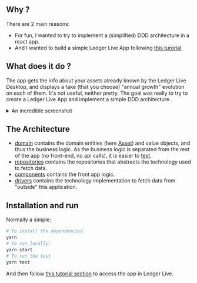 ## Why ?

There are 2 main reasons:

- For fun, I wanted to try to implement a (simplified) DDD architecture in a react app.
- And I wanted to build a simple Ledger Live App following [this turorial](https://developers.ledger.com/docs/platform-app/tutorial/introduction/).

## What does it do ?

The app gets the info about your assets already known by the Ledger Live Desktop, and displays a fake (that you choose) "annual growth" evolution on each of them.
It's not useful, neither pretty. The goal was really to try to create a Ledger Live App and implement a simple DDD architecture.

<details>
  <summary>An incredible screenshot</summary> 
<img src="./.doc/assets_example.png" alt="Assets example" width="800" />
</details>

## The Architecture

- [domain](./src/domain) contains the domain entities (here [Asset](./src/domain/asset.entity.ts)) and value objects, and thus the business logic. As the business logic is separated from the rest of the app (no front-end, no api calls), it is easier to [test](./src/domain/asset.entity.test.ts).
- [repositories](./src/repositories) contains the repositories that abstracts the technology used to fetch data.
- [components](./src/components) contains the front app logic.
- [drivers](./src/drivers) contains the technology implementation to fetch data from "outside" this application.

## Installation and run

Normally a simple:

```bash
# To install the dependencies:
yarn
# To run locally:
yarn start
# To run the test
yarn test
```

And then follow [this tutorial section](https://developers.ledger.com/docs/platform-app/tutorial/4-test/) to access the app in Ledger Live.
